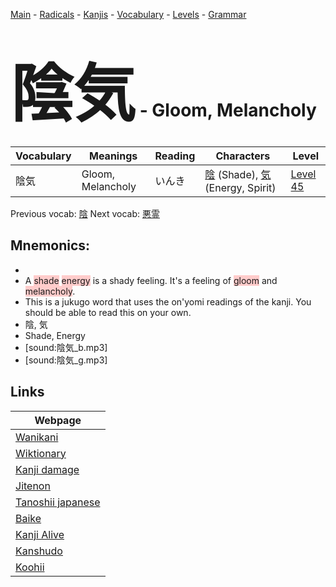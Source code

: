 <style> bigfont {font-size: 100px}</style>
[Main](../README.md) -
[Radicals](../radicals.md) -
[Kanjis](../kanjis.md) -
[Vocabulary](../vocabulary.md) -
[Levels](../levels.md) -
[Grammar](../grammar.md)
# <bigfont> 陰気</bigfont> - Gloom, Melancholy 

| Vocabulary | Meanings | Reading | Characters | Level |
| --- | --- | --- | --- | --- |
| 陰気 | Gloom, Melancholy | いんき |  [陰](../kanjis/陰.md) (Shade), [気](../kanjis/気.md) (Energy, Spirit) | [Level 45](../levels/wk_level45.md) |

Previous vocab: [陰](陰.md) Next vocab: [悪霊](悪霊.md) 

## Mnemonics:

* 
* A <span style="background-color:#ffcccb"> shade</span> <span style="background-color:#ffcccb"> energy</span> is a shady feeling. It's a feeling of <span style="background-color:#ffcccb"> gloom</span> and <span style="background-color:#ffcccb"> melancholy</span>.
* This is a jukugo word that uses the on'yomi readings of the kanji. You should be able to read this on your own.
* 陰, 気
* Shade, Energy
* [sound:陰気_b.mp3]
* [sound:陰気_g.mp3]


## Links 

| Webpage |
| --- |
| [Wanikani          ](https://www.wanikani.com/kanji/陰気) |
| [Wiktionary        ](https://en.wiktionary.org/wiki/陰気) |
| [Kanji damage      ](http://www.kanjidamage.com/kanji/search?utf8=✓&q=陰気) |
| [Jitenon           ](https://jitenon.com/kanji/陰気) |
| [Tanoshii japanese ](https://www.tanoshiijapanese.com/dictionary/kanji.cfm?k=陰気) |
| [Baike             ](https://baike.baidu.com/item/陰気) |
| [Kanji Alive       ](https://app.kanjialive.com/陰気) |
| [Kanshudo          ](https://www.kanshudo.com/searchmn?q=陰気) |
| [Koohii            ](https://kanji.koohii.com/study/kanji/陰気) |
